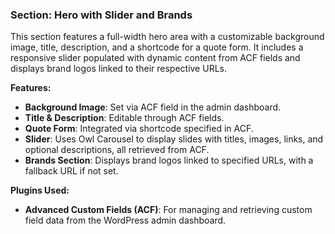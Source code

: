 ### Section: Hero with Slider and Brands

This section features a full-width hero area with a customizable background image, title, description, and a shortcode for a quote form. It includes a responsive slider populated with dynamic content from ACF fields and displays brand logos linked to their respective URLs.

**Features:**
- **Background Image**: Set via ACF field in the admin dashboard.
- **Title & Description**: Editable through ACF fields.
- **Quote Form**: Integrated via shortcode specified in ACF.
- **Slider**: Uses Owl Carousel to display slides with titles, images, links, and optional descriptions, all retrieved from ACF.
- **Brands Section**: Displays brand logos linked to specified URLs, with a fallback URL if not set.

**Plugins Used:**
- **Advanced Custom Fields (ACF)**: For managing and retrieving custom field data from the WordPress admin dashboard.
